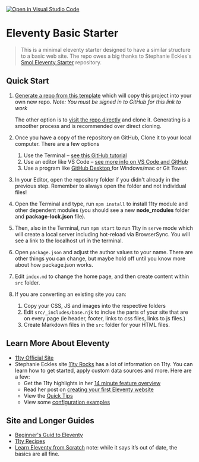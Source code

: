 [![Open in Visual Studio Code](https://classroom.github.com/assets/open-in-vscode-c66648af7eb3fe8bc4f294546bfd86ef473780cde1dea487d3c4ff354943c9ae.svg)](https://classroom.github.com/online_ide?assignment_repo_id=10354609&assignment_repo_type=AssignmentRepo)
# Eleventy Basic Starter

> This is a minimal eleventy starter designed to have a similar structure to a basic web site. The repo owes a big thanks to Stephanie Eckles's [Smol Eleventy Starter](https://github.com/5t3ph/smol-11ty-starter) repository.


## Quick Start

1. [Generate a repo from this template](https://github.com/profstein/eleventy-basic/generate) which will copy this project into your own new repo. _Note: You must be signed in to GitHub for this link to work_
   
   The other option is to [visit the repo directly](https://github.com/profstein/eleventy-basic/) and clone it. Generating is a smoother process and is recommended over direct cloning.

2. Once you have a copy of the repository on GitHub, Clone it to your local computer. There are a few options
    1. Use the Terminal – [see this GitHub tutorial](https://docs.github.com/en/repositories/creating-and-managing-repositories/cloning-a-repository)
    2. Use an editor like VS Code – [see more info on VS Code and GitHub](https://code.visualstudio.com/docs/editor/github)
    3. Use a program like [GitHub Desktop ](https://desktop.github.com/)for Windows/mac or Git Tower.
3. In your Editor, open the repository folder if you didn't already in the previous step. Remember to always open the folder and not individual files!
4. Open the Terminal and type, run `npm install` to install 11ty module and other dependent modules (you should see a new **node_modules** folder and **package-lock.json** file). 
5. Then, also in the Terminal, run `npm start` to run 11ty in `serve` mode which will create a local server including hot-reload via BrowserSync. You will see a link to the localhost url in the terminal.

6. Open `package.json` and adjust the author values to your name. There are other things you can change, but maybe hold off until you know more about how package.json works.

7. Edit `index.md` to change the home page, and then create content within `src` folder. 
8. If you are converting an existing site you can:
    1. Copy your CSS, JS and images into the respective folders
    2. Edit `src/_includes/base.njk` to inclue the parts of your site that are on every page (ie header, footer, links to css files, links to js files.)
    3. Create Markdown files in the `src` folder for your HTML files.


## Learn More About Eleventy

- [11ty Official Site](https://11ty.dev)
- Stephanie Eckles site [11ty Rocks](https://11ty.rocks) has a lot of information on 11ty. You can learn how to get started, apply custom data sources and more. Here are a few:
    - Get the 11ty highlights in her [14 minute feature overview](https://youtu.be/p81J7G1qFAM)
    - Read her post on [creating your first Eleventy website](https://11ty.rocks/posts/create-your-first-basic-11ty-website/)
    - View the [Quick Tips](https://11ty.rocks/tips/)
    - View some [configuration examples](https://11ty.rocks/eleventyjs/)

## Site and Longer Guides

- [Beginner's Guid to Eleventy](https://11ty.rocks/eleventyjs/)
- [11ty Recipes](https://11ty.recipes/)
- [Learn Eleventy from Scratch](https://learneleventyfromscratch.com/) note: while it says it&rsquo;s out of date, the basics are all fine.
